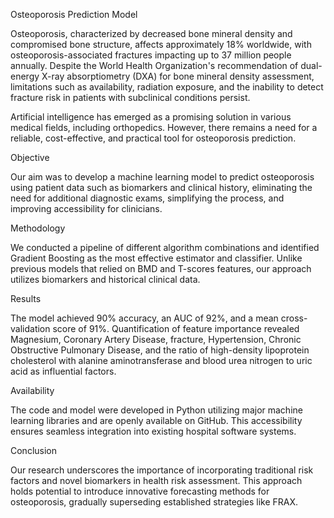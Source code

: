 Osteoporosis Prediction Model

Osteoporosis, characterized by decreased bone mineral density and compromised bone structure, affects approximately 18% worldwide, with osteoporosis-associated fractures impacting up to 37 million people annually. Despite the World Health Organization's recommendation of dual-energy X-ray absorptiometry (DXA) for bone mineral density assessment, limitations such as availability, radiation exposure, and the inability to detect fracture risk in patients with subclinical conditions persist.

Artificial intelligence has emerged as a promising solution in various medical fields, including orthopedics. However, there remains a need for a reliable, cost-effective, and practical tool for osteoporosis prediction.

Objective

Our aim was to develop a machine learning model to predict osteoporosis using patient data such as biomarkers and clinical history, eliminating the need for additional diagnostic exams, simplifying the process, and improving accessibility for clinicians.

Methodology

We conducted a pipeline of different algorithm combinations and identified Gradient Boosting as the most effective estimator and classifier. Unlike previous models that relied on BMD and T-scores features, our approach utilizes biomarkers and historical clinical data.

Results

The model achieved 90% accuracy, an AUC of 92%, and a mean cross-validation score of 91%. Quantification of feature importance revealed Magnesium, Coronary Artery Disease, fracture, Hypertension, Chronic Obstructive Pulmonary Disease, and the ratio of high-density lipoprotein cholesterol with alanine aminotransferase and blood urea nitrogen to uric acid as influential factors.

Availability

The code and model were developed in Python utilizing major machine learning libraries and are openly available on GitHub. This accessibility ensures seamless integration into existing hospital software systems.

Conclusion

Our research underscores the importance of incorporating traditional risk factors and novel biomarkers in health risk assessment. This approach holds potential to introduce innovative forecasting methods for osteoporosis, gradually superseding established strategies like FRAX.
